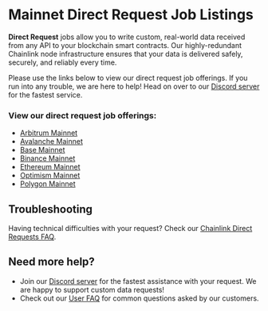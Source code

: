# Mainnet Direct Request Job Listings

**Direct Request** jobs allow you to write custom, real-world data received from any API to your blockchain smart contracts. Our highly-redundant Chainlink node infrastructure ensures that your data is delivered safely, securely, and reliably every time.

Please use the links below to view our direct request job offerings. If you run into any trouble, we are here to help! Head on over to our [Discord server](https://discord.gg/Xs6SjqVPUA) for the fastest service.

### View our direct request job offerings:

* [Arbitrum Mainnet](/services/direct-request-jobs/mainnets-v1/Arbitrum-One-Mainnet-Jobs)
* [Avalanche Mainnet](/services/direct-request-jobs/mainnets-v1/Avalanche-CChain-Mainnet-Jobs)
* [Base Mainnet](/services/direct-request-jobs/mainnets-v1/Base-Mainnet-Jobs)
* [Binance Mainnet](/services/direct-request-jobs/mainnets-v1/Binance-Mainnet-Jobs)
* [Ethereum Mainnet](/services/direct-request-jobs/mainnets-v1/Ethereum-Mainnet-Jobs)
* [Optimism Mainnet](/services/direct-request-jobs/mainnets-v1/Optimism-Mainnet-Jobs)
* [Polygon Mainnet](/services/direct-request-jobs/mainnets-v1/Polygon-Mainnet-Jobs)

## Troubleshooting

Having technical difficulties with your request? Check our [Chainlink Direct Requests FAQ](/knowledgebase/faq/Chainlink-Users#chainlink-direct-requests).

## Need more help?
* Join our [Discord server](https://discord.gg/Xs6SjqVPUA) for the fastest assistance with your request. We are happy to support custom data requests!
* Check out our [User FAQ](/knowledgebase/faq/Chainlink-Users "FAQ - Chainlink Data Consumers") for common questions asked by our customers.